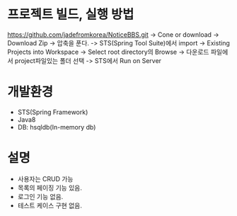 
# 프로젝트 빌드, 실행 방법
https://github.com/jadefromkorea/NoticeBBS.git 
-> Cone or download -> Download Zip -> 압축을 푼다. 
-> STS(Spring Tool Suite)에서 import -> Existing Projects into Workspace 
-> Select root directory의 Browse 
-> 다운로드 파일에서 project파일있는 폴더 선택 
-> STS에서 Run on Server 

  
# 개발환경
- STS(Spring Framework)
- Java8
- DB: hsqldb(In-memory db) 

  
# 설명
- 사용자는 CRUD 가능
- 목록의 페이징 기능 있음.
- 로그인 기능 없음.
- 테스트 케이스 구현 없음.

